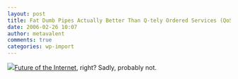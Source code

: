 ```yaml
---
layout: post
title: Fat Dumb Pipes Actually Better Than Q-tely Ordered Services (QoS)
date: 2006-02-26 10:07
author: metavalent
comments: true
categories: wp-import
---
```

<!--Lead Photo --><a href="http://news.yahoo.com/s/ap/20060226/ap_on_hi_te/net_neutrality"><img src="https://web.archive.org/web/*/http://awebcamdarkly.com/">Future of the Internet</a>, right?  Sadly, probably not.
